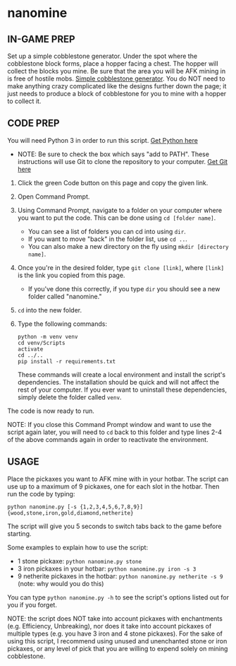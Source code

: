 # nanomine

## IN-GAME PREP

Set up a simple cobblestone generator. Under the spot where the cobblestone block forms, place a hopper facing a chest. The hopper will collect the blocks you mine.
Be sure that the area you will be AFK mining in is free of hostile mobs. 
[Simple cobblestone generator](https://minecraft.wiki/w/Tutorial:Cobblestone_farming). You do NOT need to make anything crazy complicated like the designs further down the page; it just needs to produce a block of cobblestone for you to mine with a hopper to collect it.

## CODE PREP

You will need Python 3 in order to run this script. [Get Python here](https://www.python.org/downloads/)
- NOTE: Be sure to check the box which says "add to PATH".
These instructions will use Git to clone the repository to your computer. [Get Git here](https://git-scm.com/downloads)

1. Click the green Code button on this page and copy the given link. 
2. Open Command Prompt.
3. Using Command Prompt, navigate to a folder on your computer where you want to put the code. This can be done using `cd [folder name]`. 
    - You can see a list of folders you can cd into using `dir`. 
    - If you want to move "back" in the folder list, use `cd ..`.
    - You can also make a new directory on the fly using `mkdir [directory name]`.
4. Once you're in the desired folder, type `git clone [link]`, where `[link]` is the link you copied from this page. 
    - If you've done this correctly, if you type `dir` you should see a new folder called "nanomine."
5. `cd` into the new folder.
6. Type the following commands:
    ```
    python -m venv venv
    cd venv/Scripts
    activate
    cd ../..
    pip install -r requirements.txt
    ```
    
    These commands will create a local environment and install the script's dependencies. The installation should be quick and will not affect the rest of your computer. If you ever want to uninstall these dependencies, simply delete the folder called `venv`.

The code is now ready to run.

NOTE: If you close this Command Prompt window and want to use the script again later, you will need to `cd` back to this folder and type lines 2-4 of the above commands again in order to reactivate the environment.

## USAGE

Place the pickaxes you want to AFK mine with in your hotbar. The script can use up to a maximum of 9 pickaxes, one for each slot in the hotbar. Then run the code by typing:

`python nanomine.py [-s {1,2,3,4,5,6,7,8,9}] {wood,stone,iron,gold,diamond,netherite}`

The script will give you 5 seconds to switch tabs back to the game before starting.

Some examples to explain how to use the script:

- 1 stone pickaxe: `python nanomine.py stone`
- 3 iron pickaxes in your hotbar: `python nanomine.py iron -s 3`
- 9 netherite pickaxes in the hotbar: `python nanomine.py netherite -s 9` (note: why would you do this)

You can type `python nanomine.py -h` to see the script's options listed out for you if you forget.

NOTE: the script does NOT take into account pickaxes with enchantments (e.g. Efficiency, Unbreaking), nor does it take into account pickaxes of multiple types (e.g. you have 3 iron and 4 stone pickaxes). For the sake of using this script, I recommend using unused and unenchanted stone or iron pickaxes, or any level of pick that you are willing to expend solely on mining cobblestone. 


